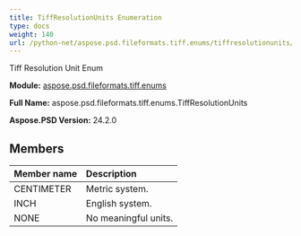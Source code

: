 ```yaml
---
title: TiffResolutionUnits Enumeration
type: docs
weight: 140
url: /python-net/aspose.psd.fileformats.tiff.enums/tiffresolutionunits/
---
```


Tiff Resolution Unit Enum

**Module:** [aspose.psd.fileformats.tiff.enums](/psd/python-net/aspose.psd.fileformats.tiff.enums/)

**Full Name:** aspose.psd.fileformats.tiff.enums.TiffResolutionUnits

**Aspose.PSD Version:** 24.2.0

## **Members**
| **Member name** | **Description** |
| :- | :- |
| CENTIMETER | Metric system. |
| INCH | English system. |
| NONE | No meaningful units. |
